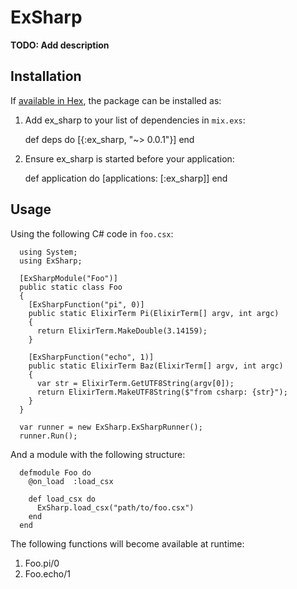 # ExSharp

**TODO: Add description**

## Installation

If [available in Hex](https://hex.pm/docs/publish), the package can be installed as:

  1. Add ex_sharp to your list of dependencies in `mix.exs`:

        def deps do
          [{:ex_sharp, "~> 0.0.1"}]
        end

  2. Ensure ex_sharp is started before your application:

        def application do
          [applications: [:ex_sharp]]
        end
        
## Usage
  
Using the following C# code in `foo.csx`:
 
      using System;
      using ExSharp;
      
      [ExSharpModule("Foo")]
      public static class Foo 
      {
        [ExSharpFunction("pi", 0)]
        public static ElixirTerm Pi(ElixirTerm[] argv, int argc) 
        {
          return ElixirTerm.MakeDouble(3.14159);
        }
        
        [ExSharpFunction("echo", 1)]
        public static ElixirTerm Baz(ElixirTerm[] argv, int argc) 
        {
          var str = ElixirTerm.GetUTF8String(argv[0]);
          return ElixirTerm.MakeUTF8String($"from csharp: {str}");
        }
      }
      
      var runner = new ExSharp.ExSharpRunner();
      runner.Run();
        
And a module with the following structure:

      defmodule Foo do
        @on_load  :load_csx
    
        def load_csx do
          ExSharp.load_csx("path/to/foo.csx")
        end
      end
  
The following functions will become available at runtime:
  
  1. Foo.pi/0
  2. Foo.echo/1
  
  

